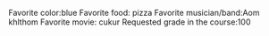 Favorite color:blue 
Favorite food: pizza
Favorite musician/band:Aom khlthom 
Favorite movie: cukur
Requested grade in the course:100 

